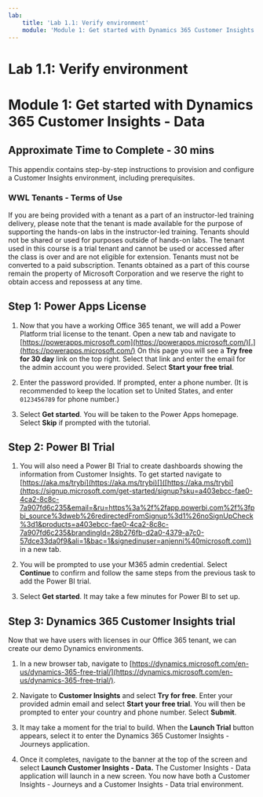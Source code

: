 ```yaml
---
lab:
    title: 'Lab 1.1: Verify environment'
    module: 'Module 1: Get started with Dynamics 365 Customer Insights - Data'
---
```


# Lab 1.1: Verify environment
# Module 1: Get started with Dynamics 365 Customer Insights - Data

## Approximate Time to Complete - 30 mins 

This appendix contains step-by-step instructions to provision and configure a Customer Insights environment, including prerequisites. 

### WWL Tenants - Terms of Use
If you are being provided with a tenant as a part of an instructor-led training delivery, please note that the tenant is made available for the purpose of supporting the hands-on labs in the instructor-led training. 
Tenants should not be shared or used for purposes outside of hands-on labs. The tenant used in this course is a trial tenant and cannot be used or accessed after the class is over and are not eligible for extension. 
Tenants must not be converted to a paid subscription. Tenants obtained as a part of this course remain the property of Microsoft Corporation and we reserve the right to obtain access and repossess at any time. 


## Step 1: Power Apps License 

1.  Now that you have a working Office 365 tenant, we will add a Power Platform trial license to the tenant. Open a new tab and navigate to [https://powerapps.microsoft.com](https://powerapps.microsoft.com/)[.](https://powerapps.microsoft.com/) On this page you will see a **Try free for 30 day** link on the top right. Select that link and enter the email for the admin account you were provided. Select **Start your free trial**. 

2.  Enter the password provided. If prompted, enter a phone number. (It is recommended to keep the location set to United States, and enter `0123456789` for phone number.) 

3.  Select **Get started**. You will be taken to the Power Apps homepage. Select **Skip** if prompted with the tutorial. 


## Step 2: Power BI Trial  

1.  You will also need a Power BI Trial to create dashboards showing the information from Customer Insights. To get started navigate to [https://aka.ms/trybi](https://aka.ms/trybi)[]([https://aka.ms/trybi](https://signup.microsoft.com/get-started/signup?sku=a403ebcc-fae0-4ca2-8c8c-7a907fd6c235&email=&ru=https%3a%2f%2fapp.powerbi.com%2f%3fpbi_source%3dweb%26redirectedFromSignup%3d1%26noSignUpCheck%3d1&products=a403ebcc-fae0-4ca2-8c8c-7a907fd6c235&brandingId=28b276fb-d2a0-4379-a7c0-57dce33da0f9&ali=1&bac=1&signedinuser=anjenni%40microsoft.com)) in a new tab. 

2.  You will be prompted to use your M365 admin credential. Select **Continue** to confirm and follow the same steps from the previous task to add the Power BI trial.

3.  Select **Get started**. It may take a few minutes for Power BI to set up. 


## Step 3: Dynamics 365 Customer Insights trial

Now that we have users with licenses in our Office 365 tenant, we can create our demo Dynamics environments. 

1.  In a new browser tab, navigate to [https://dynamics.microsoft.com/en-us/dynamics-365-free-trial/](https://dynamics.microsoft.com/en-us/dynamics-365-free-trial/). 

2.  Navigate to **Customer Insights** and select **Try for free**. Enter your provided admin email and select **Start your free trial**. You will then be prompted to enter your country and phone number. Select **Submit**. 

3.  It may take a moment for the trial to build. When the **Launch Trial** button appears, select it to enter the Dynamics 365 Customer Insights - Journeys application.

4. Once it completes, navigate to the banner at the top of the screen and select **Launch Customer Insights - Data.** The Customer Insights - Data application will launch in a new screen. You now have both a Customer Insights - Journeys and a Customer Insights - Data trial environment.
